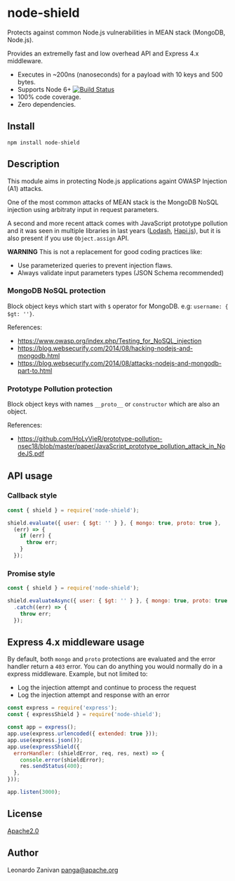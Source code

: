 # node-shield

Protects against common Node.js vulnerabilities in MEAN stack (MongoDB, Node.js).

Provides an extremelly fast and low overhead API and Express 4.x middleware.

- Executes in ~200ns (nanoseconds) for a payload with 10 keys and 500 bytes.
- Supports Node 6+ [![Build Status](https://travis-ci.com/panga/node-shield.svg?branch=master)](https://travis-ci.com/panga/node-shield)
- 100% code coverage.
- Zero dependencies.

## Install

`npm install node-shield`

## Description

This module aims in protecting Node.js applications againt OWASP Injection (A1) attacks.

One of the most common attacks of MEAN stack is the MongoDB NoSQL injection using arbitraty input in request parameters.

A second and more recent attack comes with JavaScript prototype pollution and it was seen in multiple libraries in last years ([Lodash](https://snyk.io/vuln/SNYK-JS-LODASH-450202), [Hapi.js](https://github.com/hapijs/hapi/issues/3916)), but it is also present if you use `Object.assign` API.

**WARNING** This is not a replacement for good coding practices like:
* Use parameterized queries to prevent injection flaws.
* Always validate input parameters types (JSON Schema recommended)

### MongoDB NoSQL protection

Block object keys which start with `$` operator for MongoDB. e.g: `username: { $gt: ''}`.

References:
* https://www.owasp.org/index.php/Testing_for_NoSQL_injection
* https://blog.websecurify.com/2014/08/hacking-nodejs-and-mongodb.html
* https://blog.websecurify.com/2014/08/attacks-nodejs-and-mongodb-part-to.html

### Prototype Pollution protection

Block object keys with names `__proto__` or `constructor` which are also an object.

References:
* https://github.com/HoLyVieR/prototype-pollution-nsec18/blob/master/paper/JavaScript_prototype_pollution_attack_in_NodeJS.pdf

## API usage

### Callback style

```javascript
const { shield } = require('node-shield');

shield.evaluate({ user: { $gt: '' } }, { mongo: true, proto: true },
  (err) => {
    if (err) {
      throw err;
    }
  });
```

### Promise style

```javascript
const { shield } = require('node-shield');

shield.evaluateAsync({ user: { $gt: '' } }, { mongo: true, proto: true })
  .catch((err) => {
    throw err;
  });
```

## Express 4.x middleware usage

By default, both `mongo` and `proto` protections are evaluated and the error handler return a `403` error.
You can do anything you would normally do in a express middleware.
Example, but not limited to:
- Log the injection attempt and continue to process the request
- Log the injection attempt and response with an error

```javascript
const express = require('express');
const { expressShield } = require('node-shield');

const app = express();
app.use(express.urlencoded({ extended: true }));
app.use(express.json());
app.use(expressShield({
  errorHandler: (shieldError, req, res, next) => {
    console.error(shieldError);
    res.sendStatus(400);
  },
}));

app.listen(3000);
```

## License

[Apache2.0](https://www.apache.org/licenses/LICENSE-2.0)

## Author

Leonardo Zanivan <panga@apache.org>
